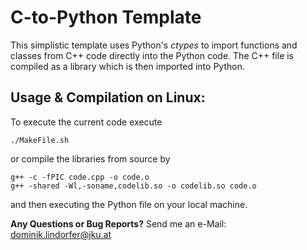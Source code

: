 # C-to-Python Template

This simplistic template uses Python's *ctypes* to import functions and classes from C++ code directly into the Python code.
The C++ file is compiled as a library which is then imported into Python.

## Usage & Compilation on Linux:

To execute the current code execute
```
./MakeFile.sh
```
or compile the libraries from source by 
```
g++ -c -fPIC code.cpp -o code.o
g++ -shared -Wl,-soname,codelib.so -o codelib.so code.o
```
and then executing the Python file on your local machine.

**Any Questions or Bug Reports?** Send me an e-Mail: dominik.lindorfer@jku.at
